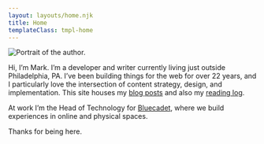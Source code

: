 ```yaml
---
layout: layouts/home.njk
title: Home
templateClass: tmpl-home
---
```


![Portrait of the author.](/img/mark-portrait-temp.jpg)

Hi, I’m Mark. I’m a developer and writer currently living just outside Philadelphia, PA. I’ve been building things for the web for over 22 years, and I particularly love the intersection of content strategy, design, and implementation. This site houses my [blog posts](/posts/) and also my [reading log](/reading/).

At work I’m the Head of Technology for [Bluecadet](https://bluecadet.com), where we build experiences in online and physical spaces.

Thanks for being here.
